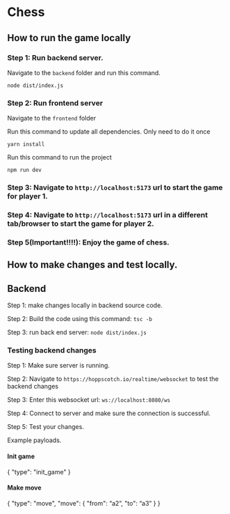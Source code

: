 # Chess

## How to run the game locally

### Step 1: Run backend server.

Navigate to the `backend` folder and run this command.
```
node dist/index.js
```

### Step 2: Run frontend server
Navigate to the `frontend` folder

Run this command to update all dependencies. Only need to do it once
```
yarn install
```

Run this command to run the project
```
npm run dev
```

### Step 3: Navigate to `http://localhost:5173` url to start the game for player 1.

### Step 4: Navigate to `http://localhost:5173` url in a different tab/browser to start the game for player 2.

### Step 5(Important!!!!): Enjoy the game of chess.


## How to make changes and test locally.

## Backend
Step 1: make changes locally in backend source code.

Step 2: Build the code using this command: `tsc -b`

Step 3: run back end server: `node dist/index.js`

### Testing backend changes
Step 1: Make sure server is running.

Step 2: Navigate to `https://hoppscotch.io/realtime/websocket` to test the backend changes

Step 3: Enter this websocket url: `ws://localhost:8080/ws`

Step 4: Connect to server and make sure the connection is successful.

Step 5: Test your changes.

Example payloads.


#### Init game
{
  "type": "init_game"
}

#### Make move
{
  "type": "move",
  "move": {
    "from": “a2”,
    "to": “a3”
  }
}
